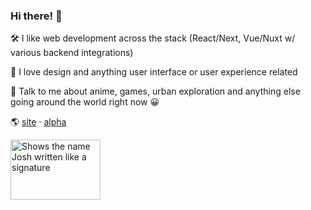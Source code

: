 ### Hi there! 👋

<!--
**sxppro/sxppro** is a ✨ _special_ ✨ repository because its `README.md` (this file) appears on your GitHub profile.

Here are some ideas to get you started:

- 🔭 I’m currently working on ...
- 🌱 I’m currently learning ...
- 👯 I’m looking to collaborate on ...
- 🤔 I’m looking for help with ...
- 💬 Ask me about ...
- 📫 How to reach me: ...
- 😄 Pronouns: ...
- ⚡ Fun fact: ...
-->

🛠 I like web development across the stack (React/Next, Vue/Nuxt w/ various backend integrations)

🥰 I love design and anything user interface or user experience related

💬 Talk to me about anime, games, urban exploration and anything else going around the world right now 😀

🌎 [site](https://soppro.dev) · [alpha](https://alpha.soppro.dev/)

<picture>
  <source media="(prefers-color-scheme: dark)" srcset="https://www.soppro.dev/name-dark.png">
  <source media="(prefers-color-scheme: light)" srcset="https://www.soppro.dev/name-light.png">
  <img alt="Shows the name Josh written like a signature" src="https://www.soppro.dev/name-light.png" width="144" height="96">
</picture>
